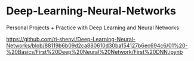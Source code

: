 # Deep-Learning-Neural-Networks
Personal Projects + Practice with Deep Learning and Neural Networks

https://github.com/ri-shenvi/Deep-Learning-Neural-Networks/blob/88119b6b09d2ca880610d30ba154127b6ec694c6/01%20-%20Basics/First%20Deep%20Neural%20Network/First%20DNN.ipynb
